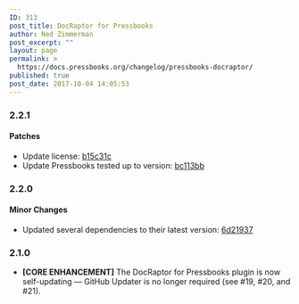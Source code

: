 ```yaml
---
ID: 313
post_title: DocRaptor for Pressbooks
author: Ned Zimmerman
post_excerpt: ""
layout: page
permalink: >
  https://docs.pressbooks.org/changelog/pressbooks-docraptor/
published: true
post_date: 2017-10-04 14:05:53
---
```


### 2.2.1

#### Patches

- Update license: [b15c31c](https://github.com/pressbooks/pressbooks-docraptor/commit/b15c31c)
- Update Pressbooks tested up to version: [bc113bb](https://github.com/pressbooks/pressbooks-docraptor/commit/bc113bb)

### 2.2.0

#### Minor Changes

- Updated several dependencies to their latest version: [6d21937](https://github.com/pressbooks/pressbooks-docraptor/commit/6d21937e0b174cfa4275fb637625dd91ef8ef9e4)
### 2.1.0

*   **[CORE ENHANCEMENT]** The DocRaptor for Pressbooks plugin is now self-updating — GitHub Updater is no longer required (see #19, #20, and #21).
